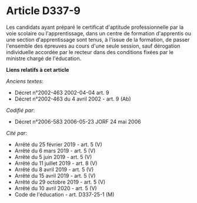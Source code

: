 # Article D337-9

Les candidats ayant préparé le certificat d'aptitude professionnelle par la voie scolaire ou l'apprentissage, dans un centre
de formation d'apprentis ou une section d'apprentissage sont tenus, à l'issue de la formation, de passer l'ensemble des
épreuves au cours d'une seule session, sauf dérogation individuelle accordée par le recteur dans des conditions fixées par le
ministre chargé de l'éducation.

**Liens relatifs à cet article**

_Anciens textes_:

  - Décret n°2002-463 2002-04-04 art. 9
  - Décret n°2002-463 du 4 avril 2002 - art. 9 (Ab)

_Codifié par_:

  - Décret n°2006-583 2006-05-23 JORF 24 mai 2006

_Cité par_:

  - Arrêté du 25 février 2019 - art. 5 (V)
  - Arrêté du 6 mars 2019 - art. 5 (V)
  - Arrêté du 5 juin 2019 - art. 5 (V)
  - Arrêté du 11 juillet 2019 - art. 8 (V)
  - Arrêté du 8 avril 2019 - art. 5 (V)
  - Arrêté du 15 avril 2019 - art. 5 (V)
  - Arrêté du 29 octobre 2019 - art. 5 (V)
  - Arrêté du 10 avril 2020 - art. 5 (V)
  - Code de l'éducation - art. D337-25-1 (M)
